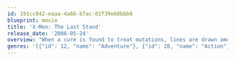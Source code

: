 ```yaml
---
id: 191cc842-eaaa-4a66-b7ac-02f39e68bbb0
blueprint: movie
title: 'X-Men: The Last Stand'
release_date: '2006-05-24'
overview: "When a cure is found to treat mutations, lines are drawn amongst the X-Men and The Brotherhood, a band of powerful mutants organized under Xavier's former ally, Magneto."
genres: '[{"id": 12, "name": "Adventure"}, {"id": 28, "name": "Action"}, {"id": 878, "name": "Science Fiction"}, {"id": 53, "name": "Thriller"}]'
---
```


